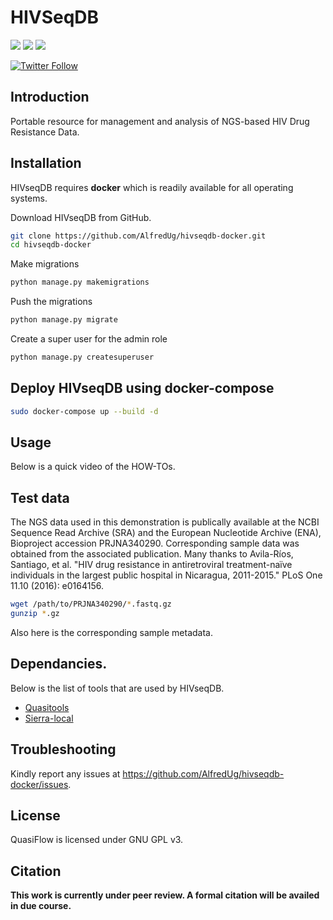 # HIVSeqDB

[![](https://img.shields.io/badge/uses-docker-orange)](https://docs.docker.com/get-docker)
[![](https://img.shields.io/badge/uses-conda-yellowgreen)](https://docs.conda.io/projects/conda/en/latest/user-guide/install/index.html)
[![](https://img.shields.io/badge/License-GPLv3-blue.svg)](https://www.gnu.org/licenses/gpl-3.0)

[![Twitter Follow](https://img.shields.io/twitter/follow/alfred_ug.svg?style=social)](https://twitter.com/alfred_ug) 

## Introduction

Portable resource for management and analysis of NGS-based HIV Drug Resistance Data.

## Installation

HIVseqDB requires **docker** which is readily available for all operating systems.

Download HIVseqDB from GitHub.
```bash
git clone https://github.com/AlfredUg/hivseqdb-docker.git
cd hivseqdb-docker
```

Make migrations
```bash
python manage.py makemigrations
```

Push the migrations
```bash
python manage.py migrate
```

Create a super user for the admin role
```bash
python manage.py createsuperuser
```

## Deploy HIVseqDB using docker-compose
```bash
sudo docker-compose up --build -d
```

## Usage

Below is a quick video of the HOW-TOs. 

## Test data

The NGS data used in this demonstration is publically available at the NCBI Sequence Read Archive (SRA) and the European Nucleotide Archive (ENA), Bioproject accession PRJNA340290. Corresponding sample data was obtained from the associated publication. Many thanks to Avila-Ríos, Santiago, et al. "HIV drug resistance in antiretroviral treatment-naïve individuals in the largest public hospital in Nicaragua, 2011-2015." PLoS One 11.10 (2016): e0164156.

```bash
wget /path/to/PRJNA340290/*.fastq.gz 
gunzip *.gz
```

Also here is the corresponding sample metadata.

## Dependancies.

Below is the list of tools that are used by HIVseqDB.

+ [Quasitools](https://phac-nml.github.io/quasitools/)
+ [Sierra-local](https://github.com/PoonLab/sierra-local)

## Troubleshooting

Kindly report any issues at https://github.com/AlfredUg/hivseqdb-docker/issues.

## License

QuasiFlow is licensed under GNU GPL v3.

## Citation

**This work is currently under peer review. A formal citation will be availed in due course.**

